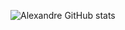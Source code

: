 ![Alexandre GitHub stats](https://github-readme-stats.vercel.app/api?username=AllePansan&show_icons=true&theme=trasnparent)
